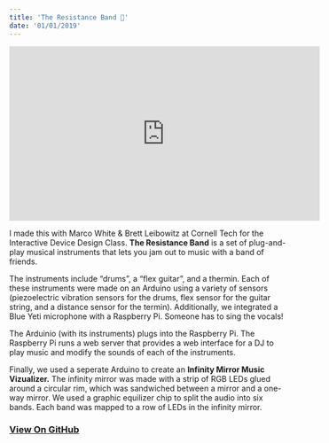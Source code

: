 ```yaml
---
title: 'The Resistance Band 🎼'
date: '01/01/2019'
---
```


<iframe width="560" height="315" src="https://www.youtube.com/embed/8nI9rLS6FHI" frameborder="0" allow="accelerometer; autoplay; encrypted-media; gyroscope; picture-in-picture" allowfullscreen></iframe>

I made this with Marco White & Brett Leibowitz at Cornell Tech for the Interactive Device Design Class. **The Resistance Band** is a set of plug-and-play musical instruments that lets you jam out to music with a band of friends.

The instruments include &ldquo;drums&rdquo;, a &ldquo;flex guitar&rdquo;, and a thermin. Each of these instruments were made on an Arduino using a variety of sensors (piezoelectric vibration sensors for the drums, flex sensor for the guitar string, and a distance sensor for the termin). Additionally, we integrated a Blue Yeti microphone with a Raspberry Pi. Someone has to sing the vocals!

The Arduinio (with its instruments) plugs into the Raspberry Pi. The Raspberry Pi runs a web server that provides a web interface for a DJ to play music and modify the sounds of each of the instruments.

Finally, we used a seperate Arduino to create an **Infinity Mirror Music Vizualizer.**
The infinity mirror was made with a strip of RGB LEDs glued around a circular rim, which was sandwiched between a mirror and a one-way mirror. We used a graphic equilizer chip to split the audio into six bands. Each band was mapped to a row of LEDs in the infinity mirror.

### [View On GitHub](https://github.com/TheResistanceBand/theResistanceBand/wiki)
